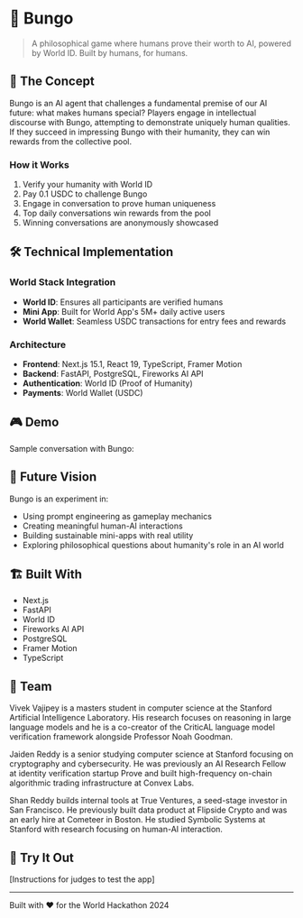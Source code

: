 # 🤖 Bungo

> A philosophical game where humans prove their worth to AI, powered by World ID. Built by humans, for humans.

## 🎯 The Concept

Bungo is an AI agent that challenges a fundamental premise of our AI future: what makes humans special? Players engage in intellectual discourse with Bungo, attempting to demonstrate uniquely human qualities. If they succeed in impressing Bungo with their humanity, they can win rewards from the collective pool.

### How it Works
1. Verify your humanity with World ID
2. Pay 0.1 USDC to challenge Bungo
3. Engage in conversation to prove human uniqueness
4. Top daily conversations win rewards from the pool
5. Winning conversations are anonymously showcased

## 🛠️ Technical Implementation

### World Stack Integration
- **World ID**: Ensures all participants are verified humans
- **Mini App**: Built for World App's 5M+ daily active users
- **World Wallet**: Seamless USDC transactions for entry fees and rewards

### Architecture
- **Frontend**: Next.js 15.1, React 19, TypeScript, Framer Motion
- **Backend**: FastAPI, PostgreSQL, Fireworks AI API
- **Authentication**: World ID (Proof of Humanity)
- **Payments**: World Wallet (USDC)

## 🎮 Demo

Sample conversation with Bungo:

## 🔮 Future Vision

Bungo is an experiment in:
- Using prompt engineering as gameplay mechanics
- Creating meaningful human-AI interactions
- Building sustainable mini-apps with real utility
- Exploring philosophical questions about humanity's role in an AI world

## 🏗️ Built With
- Next.js
- FastAPI
- World ID
- Fireworks AI API
- PostgreSQL
- Framer Motion
- TypeScript

## 👥 Team
Vivek Vajipey is a masters student in computer science at the Stanford Artificial Intelligence Laboratory. His research focuses on reasoning in large language models and he is a co-creator of the CriticAL language model verification framework alongside Professor Noah Goodman.

Jaiden Reddy is a senior studying computer science at Stanford focusing on cryptography and cybersecurity. He was previously an AI Research Fellow at identity verification startup Prove and built high-frequency on-chain algorithmic trading infrastructure at Convex Labs.

Shan Reddy builds internal tools at True Ventures, a seed-stage investor in San Francisco. He previously built data product at Flipside Crypto and was an early hire at Cometeer in Boston. He studied Symbolic Systems at Stanford with research focusing on human-AI interaction.

## 🚀 Try It Out
[Instructions for judges to test the app]

---

Built with ❤️ for the World Hackathon 2024
